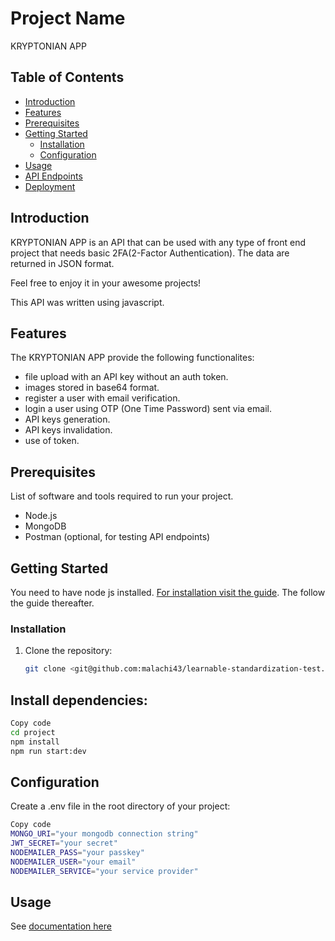 # Project Name

KRYPTONIAN APP

## Table of Contents

- [Introduction](#introduction)
- [Features](#features)
- [Prerequisites](#prerequisites)
- [Getting Started](#getting-started)
  - [Installation](#installation)
  - [Configuration](#configuration)
- [Usage](#usage)
- [API Endpoints](#api-endpoints)
- [Deployment](#deployment)

## Introduction

KRYPTONIAN APP is an API that can be used with any type of front end project that needs basic 2FA(2-Factor Authentication). The data are returned in JSON format.

Feel free to enjoy it in your awesome projects!

This API was written using javascript.

## Features

The KRYPTONIAN APP provide the following functionalites:
- file upload with an API key without an auth token.
- images stored in base64 format.
- register a user with email verification.
- login a user using OTP (One Time Password) sent via email.
- API keys generation.
- API keys invalidation.
- use of token.

## Prerequisites

List of software and tools required to run your project.

- Node.js
- MongoDB
- Postman (optional, for testing API endpoints)

## Getting Started

You need to have node js installed. [For installation visit the guide](https://nodejs.org/en/download). The follow the guide thereafter.

### Installation

1. Clone the repository:

   ```bash
   git clone <git@github.com:malachi43/learnable-standardization-test.git>
   ```

## Install dependencies:

```bash
Copy code
cd project
npm install
npm run start:dev
```

## Configuration

Create a .env file in the root directory of your project:

```bash
Copy code
MONGO_URI="your mongodb connection string"
JWT_SECRET="your secret"
NODEMAILER_PASS="your passkey"
NODEMAILER_USER="your email"
NODEMAILER_SERVICE="your service provider"
```

## Usage

See [documentation here]()
